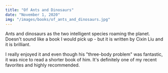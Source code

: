 ```yaml
---
title: "Of Ants and Dinosaurs"
date: "November 1, 2020"
img: "/images/books/of_ants_and_dinosaurs.jpg"
---
```


Ants and dinosaurs as the two intelligent species roaming the planet. Doesn't sound like a book I would pick up - but it is written by Cixin Liu and it is brilliant.

I really enjoyed it and even though his "three-body problem" was fantastic, it was nice to read a shorter book of him. It's definitely one of my recent favorites and highly recommended.